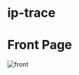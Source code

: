 # ip-trace

# Front Page

![front](https://user-images.githubusercontent.com/86522880/133987815-7fba14f7-7d49-4215-8d64-d3da689ef8c3.png)

